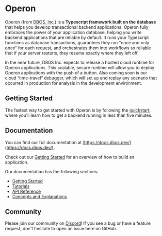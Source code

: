 # Operon

Operon (from [DBOS, Inc.](https://dbos.dev)) is a **Typescript framework built on the database** that helps you develop transactional backend applications.
Operon fully embraces the power of your application database, helping you write backend applications that are reliable by default.
It runs your Typescript functions as database transactions, guarantees they run "once and only once" for each request, and orchestrates them into workflows so reliable that if your server restarts, they resume exactly where they left off.

In the near future, DBOS Inc. expects to release a hosted cloud runtime for Operon applications.
This scalable, secure runtime will allow you to deploy Operon applications with the push of a button.
Also coming soon is our cloud “time-travel” debugger, which will set up and replay any scenario that occurred in production for analysis in the development environment.

## Getting Started

The fastest way to get started with Operon is by following the [quickstart](https://docs.dbos.dev/getting-started/quickstart), where you'll learn how to get a backend running in less than five minutes.

## Documentation

You can find our full documentation at [https://docs.dbos.dev/](https://docs.dbos.dev/).

Check out our [Getting Started](https://docs.dbos.dev/category/getting-started) for an overview of how to build an application.

Our documentation has the following sections:

- [Getting Started](https://docs.dbos.dev/category/getting-started)
- [Tutorials](https://docs.dbos.dev/category/tutorials)
- [API Reference](https://docs.dbos.dev/category/api-reference)
- [Concepts and Explanations](https://docs.dbos.dev/category/concepts-and-explanations)

## Community

Please join our community on [Discord](https://discord.gg/VrYtAZD5v)!  If you see a bug or have a feature request, don't hesitate to open an issue here on GitHub.